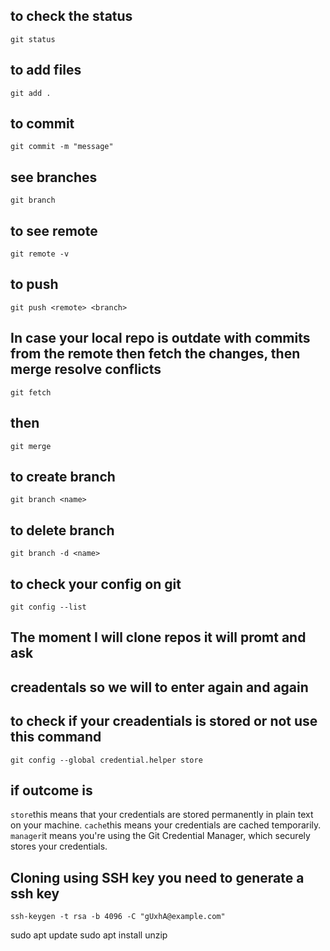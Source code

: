 ## to check the status

`git status`

## to add files

`git add .`

## to commit

`git commit -m "message"`

## see branches

`git branch`

## to see remote

`git remote -v`

## to push

`git push <remote> <branch>`

## In case your local repo is outdate with commits from the remote then fetch the changes, then merge resolve conflicts

`git fetch`

## then

`git merge`

## to create branch

`git branch <name>`

## to delete branch

`git branch -d <name>`

## to check your config on git

`git config --list`

## The moment I will clone repos it will promt and ask

## creadentals so we will to enter again and again

## to check if your creadentials is stored or not use this command

`git config --global credential.helper store`

## if outcome is

`store`this means that your credentials are stored permanently in plain text on your machine.
`cache`this means your credentials are cached temporarily.
`manager`it means you're using the Git Credential Manager, which securely stores your credentials.

## Cloning using SSH key you need to generate a ssh key

`ssh-keygen -t rsa -b 4096 -C "gUxhA@example.com"`

sudo apt update
sudo apt install unzip
